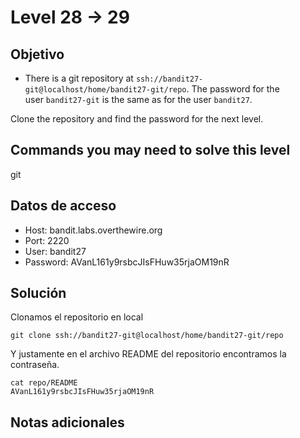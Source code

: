 # Level 28 -> 29 

## Objetivo

-   There is a git repository at `ssh://bandit27-git@localhost/home/bandit27-git/repo`. The password for the user `bandit27-git` is the same as for the user `bandit27`.

Clone the repository and find the password for the next level.

## Commands you may need to solve this level

git

## Datos de acceso

-   Host: bandit.labs.overthewire.org
-   Port: 2220
-   User: bandit27
-   Password: AVanL161y9rsbcJIsFHuw35rjaOM19nR

## Solución


Clonamos el repositorio en local

```
git clone ssh://bandit27-git@localhost/home/bandit27-git/repo
```

Y justamente en el archivo README del repositorio encontramos la contraseña.

```
cat repo/README
AVanL161y9rsbcJIsFHuw35rjaOM19nR
```

## Notas adicionales
